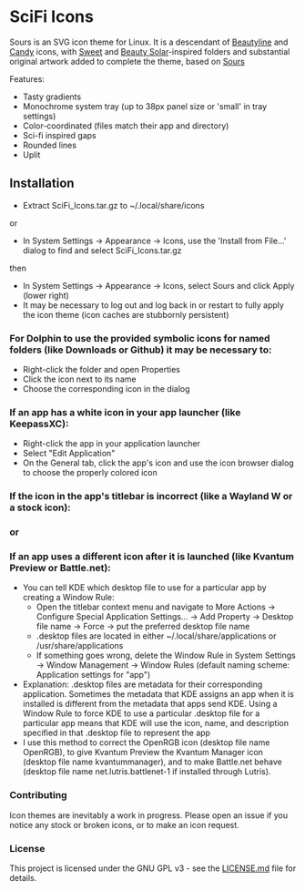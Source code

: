 # SciFi Icons
Sours is an SVG icon theme for Linux. It is a descendant of [Beautyline](https://store.kde.org/p/1425426) and [Candy](https://github.com/EliverLara/candy-icons) icons, with [Sweet](https://github.com/EliverLara/Sweet-folders) and [Beauty Solar](https://store.kde.org/p/2037657)-inspired folders and substantial original artwork added to complete the theme, based on [Sours](https://store.kde.org/p/2214536)

Features:

- Tasty gradients
- Monochrome system tray (up to 38px panel size or 'small' in tray settings)
- Color-coordinated (files match their app and directory)
- Sci-fi inspired gaps
- Rounded lines
- Uplit

## Installation
- Extract SciFi_Icons.tar.gz to ~/.local/share/icons

or

- In System Settings -> Appearance -> Icons, use the 'Install from File...' dialog to find and select SciFi_Icons.tar.gz

then

- In System Settings -> Appearance -> Icons, select Sours and click Apply (lower right)
- It may be necessary to log out and log back in or restart to fully apply the icon theme (icon caches are stubbornly persistent)

### For Dolphin to use the provided symbolic icons for named folders (like Downloads or Github) it may be necessary to:
- Right-click the folder and open Properties
- Click the icon next to its name
- Choose the corresponding icon in the dialog

### If an app has a white icon in your app launcher (like KeepassXC):
- Right-click the app in your application launcher
- Select "Edit Application"
- On the General tab, click the app's icon and use the icon browser dialog to choose the properly colored icon

### If the icon in the app's titlebar is incorrect (like a Wayland W or a stock icon):
### or
### If an app uses a different icon after it is launched (like Kvantum Preview or Battle.net):
- You can tell KDE which desktop file to use for a particular app by creating a Window Rule:
    - Open the titlebar context menu and navigate to More Actions -> Configure Special Application Settings... -> Add Property -> Desktop file name -> Force -> put the preferred desktop file name
    - .desktop files are located in either ~/.local/share/applications or /usr/share/applications
    - If something goes wrong, delete the Window Rule in System Settings -> Window Management -> Window Rules (default naming scheme: Application settings for "app")
- Explanation: .desktop files are metadata for their corresponding application. Sometimes the metadata that KDE assigns an app when it is installed is different from the metadata that apps send KDE. Using a Window Rule to force KDE to use a particular .desktop file for a particular app means that KDE will use the icon, name, and description specified in that .desktop file to represent the app
- I use this method to correct the OpenRGB icon (desktop file name OpenRGB), to give Kvantum Preview the Kvantum Manager icon (desktop file name kvantummanager), and to make Battle.net behave (desktop file name net.lutris.battlenet-1 if installed through Lutris). 

### Contributing
Icon themes are inevitably a work in progress. Please open an issue if you notice any stock or broken icons, or to make an icon request.

### License

This project is licensed under the GNU GPL v3 - see the [LICENSE.md](LICENSE.md) file for details.

